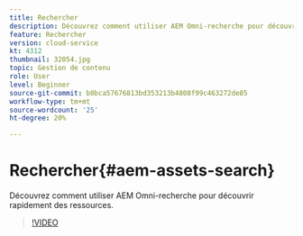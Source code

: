 ```yaml
---
title: Rechercher
description: Découvrez comment utiliser AEM Omni-recherche pour découvrir rapidement des ressources.
feature: Rechercher
version: cloud-service
kt: 4312
thumbnail: 32054.jpg
topic: Gestion de contenu
role: User
level: Beginner
source-git-commit: b0bca57676813bd353213b4808f99c463272de85
workflow-type: tm+mt
source-wordcount: '25'
ht-degree: 20%

---
```



# Rechercher{#aem-assets-search}

Découvrez comment utiliser AEM Omni-recherche pour découvrir rapidement des ressources.

>[!VIDEO](https://video.tv.adobe.com/v/32054/?quality=12&learn=on&hidetitle=true)